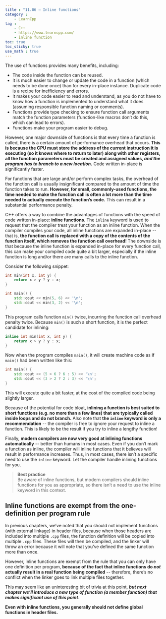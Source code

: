 ```yaml
---
title : "11.06 — Inline functions"
category :
    - LearnCpp
tag : 
    - C++
    - https://www.learncpp.com/
    - inline function
toc: true  
toc_sticky: true 
use_math : true
---
```



The use of functions provides many benefits, including:

- The code inside the function can be reused.
- It is much easier to change or update the code in a function (which needs to be done once) than for every in-place instance. Duplicate code is a recipe for inefficiency and errors.
- It makes your code easier to read and understand, as you do not have to know how a function is implemented to understand what it does (assuming responsible function naming or comments).
- Functions provide type checking to ensure function call arguments match the function parameters (function-like macros don’t do this, which can lead to errors).
- Functions make your program easier to debug.

However, one major downside of functions is that every time a function is called, there is a certain amount of performance overhead that occurs. **This is because the CPU must store the address of the current instruction it is executing (so it knows where to return to later) along with other registers, all the function parameters must be created and assigned values, *and the program has to branch to a new location*.** Code written in-place is significantly faster.

For functions that are large and/or perform complex tasks, the overhead of the function call is usually insignificant compared to the amount of time the function takes to run. **However, for small, commonly-used functions, the time needed to make the function call is often a lot more than the time needed to actually execute the function’s code.** This can result in a substantial performance penalty.

C++ offers a way to combine the advantages of functions with the speed of code written in-place: **inline functions**. The `inline` keyword is used to request that the compiler treat your function as an inline function. When the compiler compiles your code, all inline functions are expanded in-place -- that is, **the function call is replaced with a copy of the contents of the function itself, which removes the function call overhead**! The downside is that because the inline function is expanded in-place for every function call, this can make your compiled code quite a bit larger, especially if the inline function is long and/or there are many calls to the inline function.

Consider the following snippet:

```c++
int min(int x, int y) {
    return x > y ? y : x;
}

int main() {
    std::cout << min(5, 6) << '\n';
    std::cout << min(3, 2) << '\n';
}
```

This program calls function `min()` twice, incurring the function call overhead penalty twice. Because `min()` is such a short function, it is the perfect candidate for inlining:

```c++
inline int min(int x, int y) {
    return x > y ? y : x;
}
```

Now when the program compiles `main()`, it will create machine code as if `main()` had been written like this:

```c++
int main() {
    std::cout << (5 > 6 ? 6 : 5) << '\n';
    std::cout << (3 > 2 ? 2 : 3) << '\n';
}
```

This will execute quite a bit faster, at the cost of the compiled code being slightly larger.

Because of the potential for code bloat, **inlining a function is best suited to short functions (e.g. no more than a few lines) that are typically called inside loops and do not branch.** Also note that **the `inline` keyword is only a recommendation** -- the compiler is free to ignore your request to inline a function. This is likely to be the result if you try to inline a lengthy function!

Finally, **modern compilers are now very good at inlining functions automatically** -- better than humans in most cases. Even if you don’t mark a function as inline, the compiler will inline functions that it believes will result in performance increases. Thus, in most cases, there isn’t a specific need to use the `inline` keyword. Let the compiler handle inlining functions for you.

>**Best practice**  
Be aware of inline functions, but modern compilers should inline functions for you as appropriate, so there isn’t a need to use the inline keyword in this context.


## Inline functions are exempt from the one-definition per program rule

In previous chapters, we’ve noted that you should not implement functions (with external linkage) in header files, because when those headers are included into multiple `.cpp` files, the function definition will be copied into multiple `.cpp` files. These files will then be compiled, and the linker will throw an error because it will note that you’ve defined the same function more than once.

However, inline functions are exempt from the rule that you can only have one definition per program, **because of the fact that inline functions do *not* actually result in a real function being compiled** -- therefore, there’s no conflict when the linker goes to link multiple files together.

This may seem like an uninteresting bit of trivia at this point, ***but next chapter we’ll introduce a new type of function (a member function) that makes significant use of this point***.

**Even with inline functions, you generally should not define global functions in header files.**